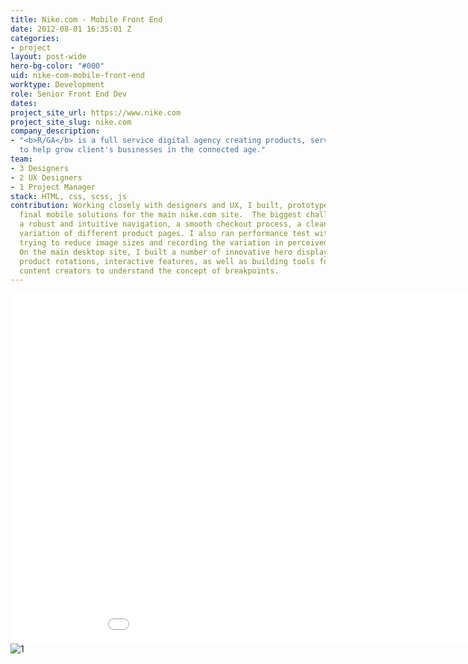 ```yaml
---
title: Nike.com - Mobile Front End
date: 2012-08-01 16:35:01 Z
categories:
- project
layout: post-wide
hero-bg-color: "#000"
uid: nike-com-mobile-front-end
worktype: Development
role: Senior Front End Dev
dates: 
project_site_url: https://www.nike.com
project_site_slug: nike.com
company_description:
- "<b>R/GA</b> is a full service digital agency creating products, services and communications
  to help grow client's businesses in the connected age."
team:
- 3 Designers
- 2 UX Designers
- 1 Project Manager
stack: HTML, css, scss, js
contribution: Working closely with designers and UX, I built, prototyped and refined
  final mobile solutions for the main nike.com site.  The biggest challenges were
  a robust and intuitive navigation, a smooth checkout process, a clean basket and
  variation of different product pages. I also ran performance test with Charles,
  trying to reduce image sizes and recording the variation in perceived load time.
  On the main desktop site, I built a number of innovative hero displays, animated
  product rotations, interactive features, as well as building tools for the Nike
  content creators to understand the concept of breakpoints.
---
```


<div class="showcase passworded">
  <div class="videoWrapper">
    <iframe src="//player.vimeo.com/video/75705388" width="1000" height="560" frameborder="0"> </iframe>
  </div>
  <img src="/img/nike-com-mobile-front-end/1.jpg" alt="1">
  <!-- <iframe width="1120" height="630" src="//www.youtube.com/embed/atPzQaDsQf0" frameborder="0" > </iframe> -->
</div>
